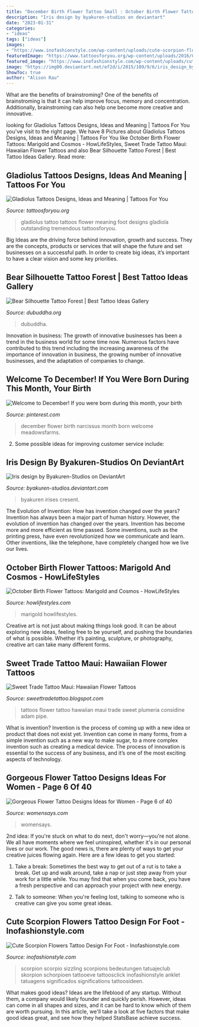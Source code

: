 ```yaml
---
title: "December Birth Flower Tattoo Small : October Birth Flower Tattoos: Marigold And Cosmos"
description: "Iris design by byakuren-studios on deviantart"
date: "2023-01-31"
categories:
- "ideas"
tags: ["ideas"]
images:
- "https://www.inofashionstyle.com/wp-content/uploads/cute-scorpion-flowers-tattoo-design-for-foot-628x850.jpg"
featuredImage: "https://www.tattoosforyou.org/wp-content/uploads/2016/03/Gladiolus-Tattoo-on-Foot.jpg"
featured_image: "https://www.inofashionstyle.com/wp-content/uploads/cute-scorpion-flowers-tattoo-design-for-foot-628x850.jpg"
image: "https://img00.deviantart.net/ef2d/i/2015/109/9/6/iris_design_by_byakuren_studios-d6xd0oo.jpg"
ShowToc: true
author: "Alison Rau"
---
```



What are the benefits of brainstroming?
One of the benefits of brainstroming is that it can help improve focus, memory and concentration. Additionally, brainstroming can also help one become more creative and innovative.

	

		
looking for Gladiolus Tattoos Designs, Ideas and Meaning | Tattoos For You you've visit to the right page. We have 8 Pictures about Gladiolus Tattoos Designs, Ideas and Meaning | Tattoos For You like October Birth Flower Tattoos: Marigold and Cosmos - HowLifeStyles, Sweet Trade Tattoo Maui: Hawaiian Flower Tattoos and also Bear Silhouette Tattoo Forest | Best Tattoo Ideas Gallery. Read more:
		
    
## Gladiolus Tattoos Designs, Ideas And Meaning | Tattoos For You

<img loading=lazy src="https://www.tattoosforyou.org/wp-content/uploads/2016/03/Gladiolus-Tattoo-on-Foot.jpg" onerror="this.onerror=null;this.src='https://tse4.mm.bing.net/th?id=OIP.mUjyDCKQtPhtkoFP4vM9EQHaLH&amp;pid=15.1';" alt="Gladiolus Tattoos Designs, Ideas and Meaning | Tattoos For You">

_Source: tattoosforyou.org_

>gladiolus tattoo tattoos flower meaning foot designs gladiola outstanding tremendous tattoosforyou. 

	

Big Ideas are the driving force behind innovation, growth and success. They are the concepts, products or services that will shape the future and set businesses on a successful path. In order to create big ideas, it’s important to have a clear vision and some key priorities.

    
## Bear Silhouette Tattoo Forest | Best Tattoo Ideas Gallery

<img loading=lazy src="https://www.dubuddha.org/wp-content/uploads/2016/12/Bear-Silhouette-Tattoo-Forest-by-danietatts-1-728x728.jpg" onerror="this.onerror=null;this.src='https://tse2.mm.bing.net/th?id=OIP.s14XSoYD7sSMsP8nGctAxQHaHa&amp;pid=15.1';" alt="Bear Silhouette Tattoo Forest | Best Tattoo Ideas Gallery">

_Source: dubuddha.org_

>dubuddha. 

	

Innovation in business:
The growth of innovative businesses has been a trend in the business world for some time now. Numerous factors have contributed to this trend including the increasing awareness of the importance of innovation in business, the growing number of innovative businesses, and the adaptation of companies to change.

    
## Welcome To December! If You Were Born During This Month, Your Birth

<img loading=lazy src="https://i.pinimg.com/736x/b6/a6/19/b6a6191a47913889ad663738549fd0e8.jpg" onerror="this.onerror=null;this.src='https://tse2.mm.bing.net/th?id=OIP.t6_osDQjX3Zk4U2YT0rYhwHaLG&amp;pid=15.1';" alt="Welcome to December! If you were born during this month, your birth">

_Source: pinterest.com_

>december flower birth narcissus month born welcome meadowsfarms. 

	

2. Some possible ideas for improving customer service include: 

    
## Iris Design By Byakuren-Studios On DeviantArt

<img loading=lazy src="https://img00.deviantart.net/ef2d/i/2015/109/9/6/iris_design_by_byakuren_studios-d6xd0oo.jpg" onerror="this.onerror=null;this.src='https://tse3.mm.bing.net/th?id=OIP.lWrgrjI1fJe_3PY8p6vDBwHaJ3&amp;pid=15.1';" alt="Iris design by Byakuren-Studios on DeviantArt">

_Source: byakuren-studios.deviantart.com_

>byakuren irises cresent. 

	

The Evolution of Invention: How has invention changed over the years?
Invention has always been a major part of human history. However, the evolution of invention has changed over the years. Invention has become more and more efficient as time passed. Some inventions, such as the printing press, have even revolutionized how we communicate and learn. Other inventions, like the telephone, have completely changed how we live our lives.

    
## October Birth Flower Tattoos: Marigold And Cosmos - HowLifeStyles

<img loading=lazy src="https://i0.wp.com/howlifestyles.com/wp-content/uploads/2021/08/October-Birth-Flower-Tattoos-2021080204.jpg?w=1080&amp;ssl=1" onerror="this.onerror=null;this.src='https://tse4.mm.bing.net/th?id=OIP.j_6cbAgeqGde4zucbXKkZQHaHa&amp;pid=15.1';" alt="October Birth Flower Tattoos: Marigold and Cosmos - HowLifeStyles">

_Source: howlifestyles.com_

>marigold howlifestyles. 

	

Creative art is not just about making things look good. It can be about exploring new ideas, feeling free to be yourself, and pushing the boundaries of what is possible. Whether it’s painting, sculpture, or photography, creative art can take many different forms.

    
## Sweet Trade Tattoo Maui: Hawaiian Flower Tattoos

<img loading=lazy src="http://2.bp.blogspot.com/-VltUBcfPpqk/VBpPVbktlEI/AAAAAAAAANc/7Sbyd-mSqPw/s1600/IMG_4059.jpg" onerror="this.onerror=null;this.src='https://tse3.mm.bing.net/th?id=OIP.xYjDslSL3ScO-ysj4UHqvgHaKX&amp;pid=15.1';" alt="Sweet Trade Tattoo Maui: Hawaiian Flower Tattoos">

_Source: sweettradetattoo.blogspot.com_

>tattoos flower tattoo hawaiian maui trade sweet plumeria considine adam pipe. 

	

What is invention?
Invention is the process of coming up with a new idea or product that does not exist yet. Invention can come in many forms, from a simple invention such as a new way to make sugar, to a more complex invention such as creating a medical device. The process of innovation is essential to the success of any business, and it’s one of the most exciting aspects of technology.

    
## Gorgeous Flower Tattoo Designs Ideas For Women - Page 6 Of 40

<img loading=lazy src="https://www.womensays.com/wp-content/uploads/2019/03/tattooist_flower_53821050_2252405321754096_1257944689289279401_n-e1553994335569.jpg" onerror="this.onerror=null;this.src='https://tse4.mm.bing.net/th?id=OIP.S6UjB0OO2QmLIQpVvBrzJQHaMx&amp;pid=15.1';" alt="Gorgeous Flower Tattoo Designs Ideas for Women - Page 6 of 40">

_Source: womensays.com_

>womensays. 

	

2nd idea:
If you're stuck on what to do next, don't worry—you're not alone. We all have moments where we feel uninspired, whether it's in our personal lives or our work. The good news is, there are plenty of ways to get your creative juices flowing again.
Here are a few ideas to get you started:

1. Take a break: Sometimes the best way to get out of a rut is to take a break. Get up and walk around, take a nap or just step away from your work for a little while. You may find that when you come back, you have a fresh perspective and can approach your project with new energy.

2. Talk to someone: When you're feeling lost, talking to someone who is creative can give you some great ideas.

    
## Cute Scorpion Flowers Tattoo Design For Foot - Inofashionstyle.com

<img loading=lazy src="https://www.inofashionstyle.com/wp-content/uploads/cute-scorpion-flowers-tattoo-design-for-foot-628x850.jpg" onerror="this.onerror=null;this.src='https://tse3.mm.bing.net/th?id=OIP.bJ7qrLQHc_VjfVLSu3iKowHaKB&amp;pid=15.1';" alt="Cute Scorpion Flowers Tattoo Design For Foot - Inofashionstyle.com">

_Source: inofashionstyle.com_

>scorpion scorpio sizzling scorpions bedeutungen tatuajeclub skorpion schorpioen tattooeve tattoosclick inofashionstyle anklet tatuagens significados significations tattoosideen. 

	

What makes good ideas?
Ideas are the lifeblood of any startup. Without them, a company would likely founder and quickly perish. However, ideas can come in all shapes and sizes, and it can be hard to know which of them are worth pursuing. In this article, we'll take a look at five factors that make good ideas great, and see how they helped StatsBase achieve success.


